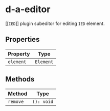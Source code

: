 # d-a-editor

[[`IED`]] plugin subeditor for editing `IED` element.

## Properties

| Property  | Type      |
|-----------|-----------|
| `element` | `Element` |

## Methods

| Method   | Type       |
|----------|------------|
| `remove` | `(): void` |

